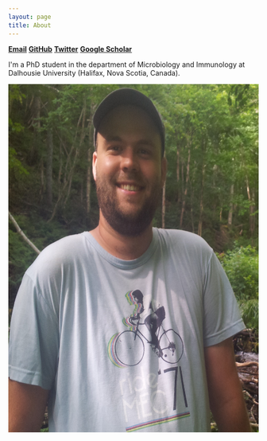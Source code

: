 ```yaml
---
layout: page
title: About
---
```


**[Email](gavinmdouglas@gmail.com)**         **[GitHub](https://github.com/gavinmdouglas)**         **[Twitter](https://twitter.com/gavin_m_douglas)**    **[Google Scholar](https://scholar.google.ca/citations?hl=en&user=EhhXPUkAAAAJ)**    
    
I'm a PhD student in the department of Microbiology and Immunology at Dalhousie University (Halifax, Nova Scotia, Canada).

<img src="assets/pictures/personal/GavinHeadshot.jpg" alt="assets/pictures/personal/GavinHeadshot.jpg" title="GavinHeadshot" align="middle" height="700" width="600">

